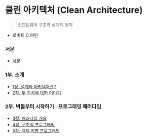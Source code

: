 # 클린 아키텍처 (Clean Architecture)

> 소프트웨어 구조와 설계의 원칙

- 로버트 C.마틴

### 서문

- [서문](./0부_서문/README.md)

### 1부. 소개

- [1장. 설계와 아키텍처란?](./1부_소개/1.1_설계와아키텍처란.md)
- [2장. 두 가치에 대한 이야기](./1부_소개/1.2_두가지가치에대한이야기.md)

### 2부. 벽돌부터 시작하기 : 프로그래밍 패러다임

- [3장. 패러다임 개요](./2부_프로그래밍패러다임/3장_패러다임개요.md)
- [4장. 구조적 프로그래밍](./2부_프로그래밍패러다임/4장_구조적프로그래밍.md)
- [5장. 객체 지향 프로그래밍](./2부_프로그래밍패러다임/5장_객체지향프로그래밍.md)
